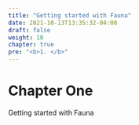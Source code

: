 ```yaml
---
title: "Getting started with Fauna"
date: 2021-10-13T13:35:32-04:00
draft: false
weight: 10
chapter: true
pre: "<b>1. </b>"
---
```


# Chapter One

Getting started with Fauna
